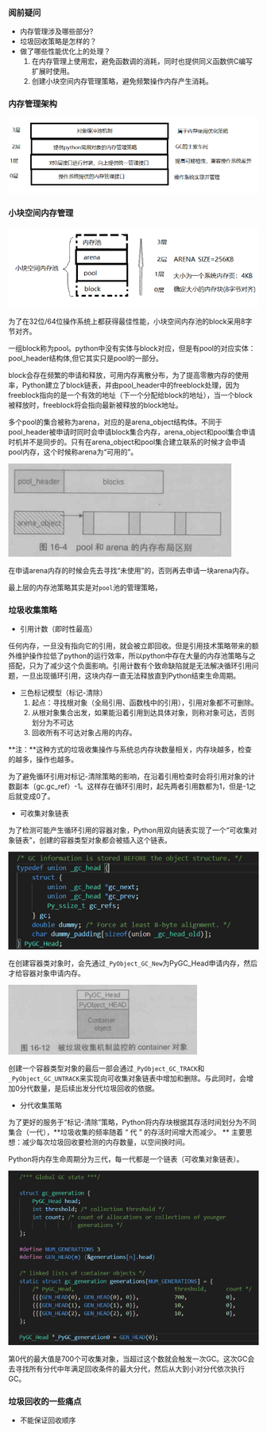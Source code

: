 ### 阅前疑问

- 内存管理涉及哪些部分?
- 垃圾回收策略是怎样的？
- 做了哪些性能优化上的处理？
  1. 在内存管理上使用宏，避免函数调的消耗，同时也提供同义函数供C编写扩展时使用。
  2. 创建小块空间内存管理策略，避免频繁操作内存产生消耗。

### 内存管理架构

![Python内存管理全景](img\Python内存管理全景.png)

### 小块空间内存管理

![小块空间内存管理](img\小块空间内存管理.png)

为了在32位/64位操作系统上都获得最佳性能，小块空间内存池的block采用8字节对齐。

一组block称为pool。python中没有实体与block对应，但是有pool的对应实体：pool_header结构体,但它其实只是pool的一部分。

block会存在频繁的申请和释放，可用内存离散分布，为了提高零散内存的使用率，Python建立了block链表，并由pool_header中的freeblock处理，因为freeblock指向的是一个有效的地址（下一个分配给block的地址），当一个block被释放时，freeblock将会指向最新被释放的block地址。

多个pool的集合被称为arena，对应的是arena_object结构体。不同于pool_header被申请时同时会申请block集合内存，arena_object和pool集合申请时机并不是同步的。只有在arena_object和pool集合建立联系的时候才会申请pool内存，这个时候称arena为“可用的”。

![pool和arena内存分布区别](img\pool和arena内存分布区别.png)

在申请arena内存的时候会先去寻找“未使用”的，否则再去申请一块arena内存。

最上层的内存池策略其实是对`pool`池的管理策略，

### 垃圾收集策略

- 引用计数（即时性最高）

任何内存，一旦没有指向它的引用，就会被立即回收。但是引用技术策略带来的额外维护操作拉低了python的运行效率，所以python中存在大量的内存池策略与之搭配，只为了减少这个负面影响。引用计数有个致命缺陷就是无法解决循环引用问题，一旦出现循环引用，这块内存一直无法释放直到Python结束生命周期。

- 三色标记模型（标记-清除）
  1. 起点：寻找根对象（全局引用、函数栈中的引用），引用对象都不可删除。
  2. 从根对象集合出发，如果能沿着引用到达具体对象，则称对象可达，否则划分为不可达
  3. 回收所有不可达对象占用的内存。

**注：**这种方式的垃圾收集操作与系统总内存块数量相关，内存块越多，检查的越多，操作也越多。

为了避免循环引用对标记-清除策略的影响，在沿着引用检查时会将引用对象的计数副本（gc.gc_ref）-1。这样存在循环引用时，起先两者引用数都为1，但是-1之后就变成0了。

- 可收集对象链表

为了检测可能产生循环引用的容器对象，Python用双向链表实现了一个“可收集对象链表”，创建的容器类型对象都会被插入这个链表。

![gc_head](img\gc_head.png)

在创建容器类对象时，会先通过`_PyObject_GC_New`为PyGC_Head申请内存，然后才给容器对象申请内存。

![contianer](img\contianer.png)

创建一个容器类型对象的最后一部会通过`_PyObject_GC_TRACK`和`_PyObject_GC_UNTRACK`来实现向可收集对象链表中增加和删除。与此同时，会增加0分代数量，是后续出发分代垃圾回收的依据。

- 分代收集策略

为了更好的服务于“标记-清除”策略，Python将内存块根据其存活时间划分为不同集合（一代），**垃圾收集的频率随着 “ 代 ” 的存活时间增大而减少。 ** 主要思想：减少每次垃圾回收要检测的内存数量，以空间换时间。

Python将内存生命周期分为三代，每一代都是一个链表（可收集对象链表）。

![gc分代](img\gc分代.png)

第0代的最大值是700个可收集对象，当超过这个数就会触发一次GC。这次GC会去寻找所有分代中年满足回收条件的最大分代，然后从大到小对分代依次执行GC。

### 垃圾回收的一些痛点

- 不能保证回收顺序